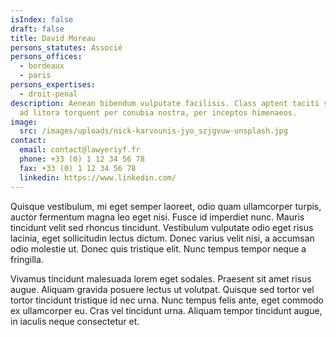 ```yaml
---
isIndex: false
draft: false
title: David Moreau
persons_statutes: Associé
persons_offices:
  - bordeaux
  - paris
persons_expertises:
  - droit-penal
description: Aenean bibendum vulputate facilisis. Class aptent taciti sociosqu
  ad litora torquent per conubia nostra, per inceptos himenaeos.
image:
  src: /images/uploads/nick-karvounis-jyo_szjgvuw-unsplash.jpg
contact:
  email: contact@lawyeriyf.fr
  phone: +33 (0) 1 12 34 56 78
  fax: +33 (0) 1 12 34 56 78
  linkedin: https://www.linkedin.com/
---
```

Quisque vestibulum, mi eget semper laoreet, odio quam ullamcorper turpis, auctor fermentum magna leo eget nisi. Fusce id imperdiet nunc. Mauris tincidunt velit sed rhoncus tincidunt. Vestibulum vulputate odio eget risus lacinia, eget sollicitudin lectus dictum. Donec varius velit nisi, a accumsan odio molestie ut. Donec quis tristique elit. Nunc tempus tempor neque a fringilla.

Vivamus tincidunt malesuada lorem eget sodales. Praesent sit amet risus augue. Aliquam gravida posuere lectus ut volutpat. Quisque sed tortor vel tortor tincidunt tristique id nec urna. Nunc tempus felis ante, eget commodo ex ullamcorper eu. Cras vel tincidunt urna. Aliquam tempor tincidunt augue, in iaculis neque consectetur et.